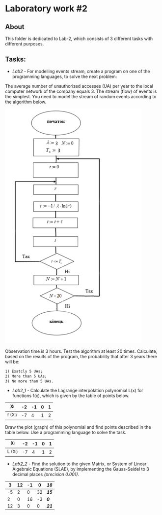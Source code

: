 # Laboratory work #2

## About

This folder is dedicated to Lab-2, which consists of 3 different tasks with different purposes.

## Tasks:
- _Lab2_ - For modelling events stream, create a program on one of the programming languages, to solve the next problem:

The average number of unauthorized accesses (UA) per year to the local computer network of the company equals 3.
The stream (flow) of events is the simplest. You need to model the stream of random events according to the algorithm below.

![Algorithm photo](https://github.com/FranklinMar/Modelling/blob/main/Lab-2/Algorithm.png)

Observation time is 3 hours. Test the algorithm at least 20 times. Calculate, based on the results of the program, the probability that after 3 years
there will be:

	1) Exatcly 5 UAs;
	2) More than 5 UAs;
	3) No more than 5 UAs.

- _Lab2_1_ - Calculate the Lagrange interpolation polynomial L(x) for functions f(x), which is given by the table of points below.

|X<sub><sup>i</sub></sup>    | -2 | -1 |  0 |  1 |
--- | --- | --- | --- | ---
|f (X<sub><sup>i</sub></sup>)| -7 |  4 |  1 |  2 |

Draw the plot (graph) of this polynomial and find points described in the table below. Use a programming language to solve the task.

|X<sub><sup>i</sub></sup>    | -2 | -1 |  0 |  1 |
--- | --- | --- | --- | ---
|L (X<sub><sup>i</sub></sup>)| -7 |  4 |  1 |  2 |


- _Lab2_2_ - Find the solution to the given Matrix, or System of Linear Algebraic Equations (SLAE), by implementing the Gauss-Seidel to 3 decimal places _(precision 0.001)_.

| 3 | 12 | -1 | 0 | *__18__* |
--- | --- | --- | --- | ---
| -5 | 2 | 0 | 32 | *__15__* |
| 2 | 0 | 16 | -3 | *__0__* |
| 12 | 3 | 0 | 0 | *__21__* |
